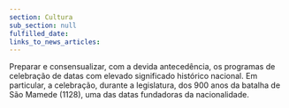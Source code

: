 ```yaml
---
section: Cultura
sub_section: null
fulfilled_date:
links_to_news_articles:
---
```


Preparar e consensualizar, com a devida antecedência, os programas de celebração de datas com elevado significado histórico nacional. Em particular, a celebração, durante a legislatura, dos 900 anos da batalha de São Mamede (1128), uma das datas fundadoras da nacionalidade.